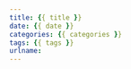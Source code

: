 ```yaml
---
title: {{ title }}
date: {{ date }}
categories: {{ categories }}
tags: {{ tags }}
urlname:
---
```



<!--more-->